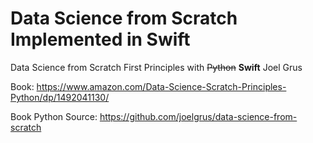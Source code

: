 # Data Science from Scratch Implemented in Swift

Data Science from Scratch
First Principles with ~~Python~~ **Swift**
Joel Grus

Book: https://www.amazon.com/Data-Science-Scratch-Principles-Python/dp/1492041130/

Book Python Source: https://github.com/joelgrus/data-science-from-scratch

